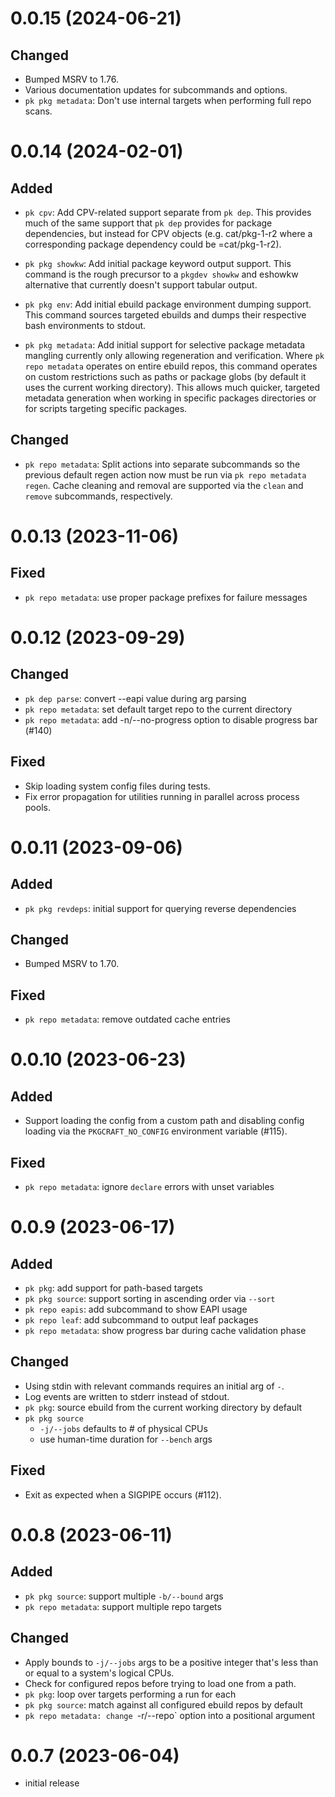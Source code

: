 # 0.0.15 (2024-06-21)

## Changed
- Bumped MSRV to 1.76.
- Various documentation updates for subcommands and options.
- `pk pkg metadata`: Don't use internal targets when performing full repo scans.

# 0.0.14 (2024-02-01)

## Added
- `pk cpv`: Add CPV-related support separate from `pk dep`. This provides much
  of the same support that `pk dep` provides for package dependencies, but
  instead for CPV objects (e.g. cat/pkg-1-r2 where a corresponding package
  dependency could be =cat/pkg-1-r2).

- `pk pkg showkw`: Add initial package keyword output support. This command is
  the rough precursor to a `pkgdev showkw` and eshowkw alternative that
  currently doesn't support tabular output.

- `pk pkg env`: Add initial ebuild package environment dumping support. This
  command sources targeted ebuilds and dumps their respective bash environments
  to stdout.

- `pk pkg metadata`: Add initial support for selective package metadata
  mangling currently only allowing regeneration and verification. Where `pk
  repo metadata` operates on entire ebuild repos, this command operates on
  custom restrictions such as paths or package globs (by default it uses the
  current working directory). This allows much quicker, targeted metadata
  generation when working in specific packages directories or for scripts
  targeting specific packages.

## Changed
- `pk repo metadata`: Split actions into separate subcommands so the previous
  default regen action now must be run via `pk repo metadata regen`. Cache
  cleaning and removal are supported via the `clean` and `remove` subcommands,
  respectively.

# 0.0.13 (2023-11-06)

## Fixed
- `pk repo metadata`: use proper package prefixes for failure messages

# 0.0.12 (2023-09-29)

## Changed
- `pk dep parse`: convert --eapi value during arg parsing
- `pk repo metadata`: set default target repo to the current directory
- `pk repo metadata`: add -n/--no-progress option to disable progress bar (#140)

## Fixed
- Skip loading system config files during tests.
- Fix error propagation for utilities running in parallel across process pools.

# 0.0.11 (2023-09-06)

## Added
- `pk pkg revdeps`: initial support for querying reverse dependencies

## Changed
- Bumped MSRV to 1.70.

## Fixed
- `pk repo metadata`: remove outdated cache entries

# 0.0.10 (2023-06-23)

## Added
- Support loading the config from a custom path and disabling config loading
  via the `PKGCRAFT_NO_CONFIG` environment variable (#115).

## Fixed
- `pk repo metadata`: ignore `declare` errors with unset variables

# 0.0.9 (2023-06-17)

## Added
- `pk pkg`: add support for path-based targets
- `pk pkg source`: support sorting in ascending order via `--sort`
- `pk repo eapis`: add subcommand to show EAPI usage
- `pk repo leaf`: add subcommand to output leaf packages
- `pk repo metadata`: show progress bar during cache validation phase

## Changed
- Using stdin with relevant commands requires an initial arg of `-`.
- Log events are written to stderr instead of stdout.
- `pk pkg`: source ebuild from the current working directory by default
- `pk pkg source`
  - `-j/--jobs` defaults to # of physical CPUs
  - use human-time duration for `--bench` args

## Fixed
- Exit as expected when a SIGPIPE occurs (#112).

# 0.0.8 (2023-06-11)

## Added
- `pk pkg source`: support multiple `-b/--bound` args
- `pk repo metadata`: support multiple repo targets

## Changed
- Apply bounds to `-j/--jobs` args to be a positive integer that's less than or
  equal to a system's logical CPUs.
- Check for configured repos before trying to load one from a path.
- `pk pkg`: loop over targets performing a run for each
- `pk pkg source`: match against all configured ebuild repos by default
- `pk repo metadata: change `-r/--repo` option into a positional argument

# 0.0.7 (2023-06-04)

- initial release
